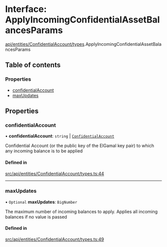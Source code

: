 # Interface: ApplyIncomingConfidentialAssetBalancesParams

[api/entities/ConfidentialAccount/types](../wiki/api.entities.ConfidentialAccount.types).ApplyIncomingConfidentialAssetBalancesParams

## Table of contents

### Properties

- [confidentialAccount](../wiki/api.entities.ConfidentialAccount.types.ApplyIncomingConfidentialAssetBalancesParams#confidentialaccount)
- [maxUpdates](../wiki/api.entities.ConfidentialAccount.types.ApplyIncomingConfidentialAssetBalancesParams#maxupdates)

## Properties

### confidentialAccount

• **confidentialAccount**: `string` \| [`ConfidentialAccount`](../wiki/api.entities.ConfidentialAccount.ConfidentialAccount)

Confidential Account (or the public key of the ElGamal key pair) to which any incoming balance is to be applied

#### Defined in

[src/api/entities/ConfidentialAccount/types.ts:44](https://github.com/PolymeshAssociation/polymesh-private-sdk/blob/dd40dc5f/src/api/entities/ConfidentialAccount/types.ts#L44)

___

### maxUpdates

• `Optional` **maxUpdates**: `BigNumber`

The maximum number of incoming balances to apply. Applies all incoming balances if no value is passed

#### Defined in

[src/api/entities/ConfidentialAccount/types.ts:49](https://github.com/PolymeshAssociation/polymesh-private-sdk/blob/dd40dc5f/src/api/entities/ConfidentialAccount/types.ts#L49)
